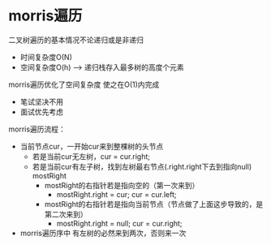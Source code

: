 # morris遍历
二叉树遍历的基本情况不论递归或是非递归
- 时间复杂度O(N)
- 空间复杂度O(h) --> 递归栈存入最多树的高度个元素

morris遍历优化了空间复杂度 使之在O(1)内完成
- 笔试坚决不用
- 面试优先考虑

morris遍历流程：
- 当前节点cur，一开始cur来到整棵树的头节点
  - 若是当前cur无左树，cur = cur.right;
  - 若是当前cur有左子树，找到左树最右节点(.right.right下去到指向null) mostRight
    - mostRight的右指针若是指向空的（第一次来到）
      - mostRight.right = cur;   cur = cur.left;
    - mostRight的右指针若是指向当前节点（节点做了上面这步导致的，是第二次来到）
      - mostRight.right = null;   cur = cur.right;
- morris遍历序中 有左树的必然来到两次，否则来一次